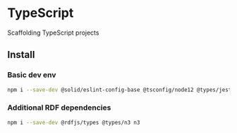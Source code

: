 # TypeScript
Scaffolding TypeScript projects

## Install

### Basic dev env

```bash
npm i --save-dev @solid/eslint-config-base @tsconfig/node12 @types/jest @types/node @typescript-eslint/eslint-plugin @typescript-eslint/parser eslint eslint-config-airbnb-base eslint-config-prettier eslint-plugin-import eslint-plugin-jest eslint-plugin-prettier jest jest-circus prettier ts-jest typescript
```

### Additional RDF dependencies

```bash
npm i --save-dev @rdfjs/types @types/n3 n3
```
